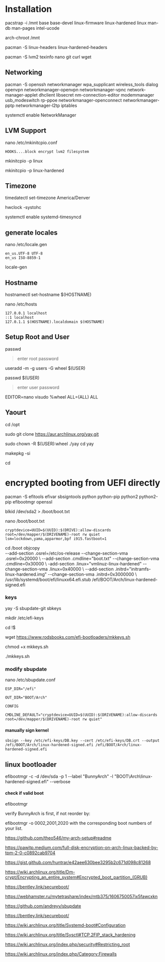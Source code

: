 # Installation

pacstrap -i /mnt base base-devel linux-firmware linux-hardened linux man-db man-pages intel-ucode

arch-chroot /mnt

pacman -S linux-headers linux-hardened-headers

pacman -S lvm2 texinfo nano git curl wget

## Networking 

pacman -S openssh networkmanager wpa_supplicant wireless_tools dialog openvpn networkmanager-openvpn networkmanager-vpnc network-manager-applet dhclient libsecret nm-connection-editor modemmanager usb_modeswitch rp-ppoe networkmanager-openconnect networkmanager-pptp networkmanager-l2tp iptables

systemctl enable NetworkManager

## LVM Support

nano /etc/mkinitcpio.conf 

    HOOKS....block encrypt lvm2 filesystem

mkinitcpio -p linux

mkinitcpio -p linux-hardened

## Timezone 

timedatectl set-timezone America/Denver

hwclock -systohc

systemctl enable systemd-timesyncd

## generate locales

nano /etc/locale.gen

    en_us.UTF-8 UTF-8
    en_us ISO-8859-1

locale-gen

## Hostname

hostnamectl set-hostname $(HOSTNAME) <!--- hostname-->

nano /etc/hosts

    127.0.0.1 localhost
    ::1 localhost
    127.0.1.1 $(HOSTNAME).localdomain $(HOSTNAME)

## Setup Root and User

passwd
>enter root password

useradd -m -g users -G wheel $(USER) <!--- Setup User -->

passwd $(USER)
>enter user password

EDITOR=nano visudo <!--- Add user to sudo -->
    %wheel ALL=(ALL) ALL

## Yaourt 
cd /opt

sudo git clone https://aur.archlinux.org/yay.git

sudo chown -R $(USER):wheel ./yay
cd yay

makepkg -si

cd

# encrypted booting from UEFI directly

pacman -S efitools efivar sbsigntools python python-pip python2 python2-pip efibootmgr openssl

blkid /dev/sda2 > /boot/boot.txt

nano /boot/boot.txt

    cryptdevice=UUID=$(UUID):$(DRIVE):allow-discards root=/dev/mapper/$(DRIVENAME)-root rw quiet lsm=lockdown,yama,apparmor,bpf i915.fastboot=1

cd /boot
    objcopy \
        --add-section .osrel=/etc/os-release --change-section-vma .osrel=0x20000 \ --add-section .cmdline="boot.txt" --change-section-vma .cmdline=0x30000 \ -add-section .linux="vmlinuz-linux-hardened" --change-section-vma .linux=0x40000 \ --add-section .initrd="initramfs-linux-hardened.img" --change-section-vma .initrd=0x3000000 \ /usr/lib/systemd/boot/efi/linuxx64.efi.stub /efi/BOOT/Arch/linux-hardened-signed.efi

### keys
yay -S sbupdate-git sbkeys
<!--- Make Sure in /root --->

mkdir /etc/efi-keys

cd !$

wget https://www.rodsbooks.com/efi-bootloaders/mkkeys.sh

chmod +x mkkeys.sh

./mkkeys.sh 

<enter a the key db name >

### modify sbupdate

nano /etc/sbupdate.conf

    ESP_DIR="/efi"

    OUT_DIR="BOOT/Arch"

    CONFIG

    CMDLINE_DEFAULT="cryptdevice=UUID=$(UUID):$(DRIVENAME):allow-discards root=/dev/mapper/$(DRIVENAME)-root rw quiet"


#### manually sign kernel

    sbsign --key /etc/efi-keys/DB.key --cert /etc/efi-keys/DB.crt --output /efi/BOOT/Arch/linux-hardened-signed.efi /efi/BOOT/Arch/linux-hardened-signed.efi

## linux bootloader

efibootmgr -c -d /dev/sda -p 1 --label "BunnyArch" -l "BOOT\Arch\linux-hardened-signed.efi" --verbose


#### check if valid boot
efibootmgr 

verify BunnyArch is first, if not reorder by:

efibootmgr -o 0002,2001,2020 with the corresponding boot numbers of your list.

https://github.com/theo546/my-arch-setup#readme

https://pawitp.medium.com/full-disk-encryption-on-arch-linux-backed-by-tpm-2-0-c0892cab9704

https://gist.github.com/huntrar/e42aee630bee3295b2c671d098c81268

https://wiki.archlinux.org/title/Dm-crypt/Encrypting_an_entire_system#Encrypted_boot_partition_(GRUB)

https://bentley.link/secureboot/

https://webhamster.ru/mytetrashare/index/mtb375/1606750057ix5fawcxkn

https://github.com/andreyv/sbupdate

https://bentley.link/secureboot/

https://wiki.archlinux.org/title/Systemd-boot#Configuration

https://wiki.archlinux.org/title/Sysctl#TCP.2FIP_stack_hardening

https://wiki.archlinux.org/index.php/security#Restricting_root

https://wiki.archlinux.org/index.php/Category:Firewalls
